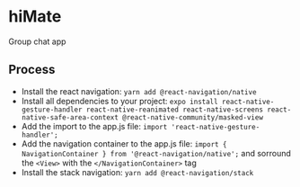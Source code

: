 # hiMate

Group chat app

## Process

- Install the react navigation: `yarn add @react-navigation/native`
- Install all dependencies to your project: `expo install react-native-gesture-handler react-native-reanimated react-native-screens react-native-safe-area-context @react-native-community/masked-view`
- Add the import to the app.js file: `import 'react-native-gesture-handler';`
- Add the navigation container to the app.js file: `import { NavigationContainer } from '@react-navigation/native';` and sorround the `<View>` with the `</NavigationContainer>` tag
- Install the stack navigation: `yarn add @react-navigation/stack`
